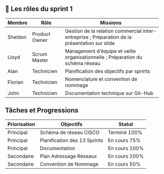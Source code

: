 ## 👥 Les rôles du sprint 1    
  
  
| Membre         | Rôle            |  Missions                               |
| -------------- | --------------- | --------------------------------------- |
|   Sheldon      | Product Owner   |  Gestion de la relation commercial inter-entreprise ; Préparation de la présentation sur slide     |
|   Lloyd        | Scrum Master    |  Management d'équipe et veille organisationnelle ; Préparation du schéma réseau  |
|   Alan         | Technicien      |  Planification des objectifs par sprints  |
|   Florian      | Technicien      |  Nomenclature et convention de nommage    |
|   John         | Technicien      |  Documentation technique sur Git-Hub      |


## Tâches et Progressions      

| Priorisation   | Objectifs                     | Statut                            |
| -------------- | ----------------------------- | --------------------------------- |
|   Principal    | Schéma de réseau CISCO        |  Terminé 100%                     |
|   Principal    | Planification des 13 Sprints  |  En cours 75%                     |
|   Principal    | Documentation                 |  En cours 100%                     |
|   Secondaire   | Plan Adressage Réseaux        |  En cours 100%                     |
|   Secondaire   | Convention de Nommage         |  En cours 50%                     |  

